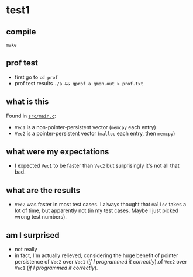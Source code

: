 # test1
## compile
`make`

## prof test
- first go to `cd prof`
- prof test results `./a && gprof a gmon.out > prof.txt`

## what is this
Found in [`src/main.c`](src/main.c):
- `Vec1` is a non-pointer-persistent vector (`memcpy` each entry)
- `Vec2` is a pointer-persistent vector (`malloc` each entry, then `memcpy`)

## what were my expectations
- I expected `Vec1` to be faster than `Vec2` but surprisingly it's not all that bad.

## what are the results
- `Vec2` was faster in most test cases. I always thought that `malloc` takes a lot of time, but apparently not (in my test cases. Maybe I just picked wrong test numbers).

## am I surprised
- not really
- in fact, I'm actually relieved, considering the huge benefit of pointer persistence of `Vec2` over `Vec1` (_if I programmed it correctly_).of `Vec2` over `Vec1` (_if I programmed it correctly_).

